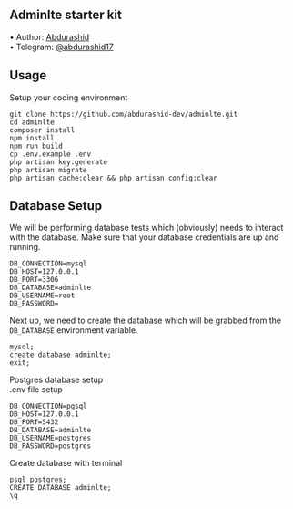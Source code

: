 ## Adminlte starter kit

•	Author: [Abdurashid](https://github.com/abdurashid-dev) <br>
•	Telegram: [@abdurashid17](https://t.me/abdurashid17) <br>

## Usage <br>
Setup your coding environment <br>
```
git clone https://github.com/abdurashid-dev/adminlte.git
cd adminlte
composer install
npm install
npm run build
cp .env.example .env 
php artisan key:generate
php artisan migrate
php artisan cache:clear && php artisan config:clear 
```

## Database Setup <br>
We will be performing database tests which (obviously) needs to interact with the database. Make sure that your database credentials are up and running.
```
DB_CONNECTION=mysql
DB_HOST=127.0.0.1
DB_PORT=3306
DB_DATABASE=adminlte
DB_USERNAME=root
DB_PASSWORD=
```

Next up, we need to create the database which will be grabbed from the ```DB_DATABASE``` environment variable.
```
mysql;
create database adminlte;
exit;
```

Postgres database setup <br>
.env file setup
```
DB_CONNECTION=pgsql
DB_HOST=127.0.0.1
DB_PORT=5432
DB_DATABASE=adminlte
DB_USERNAME=postgres
DB_PASSWORD=postgres
```
Create database with terminal
```
psql postgres;
CREATE DATABASE adminlte;
\q
```
